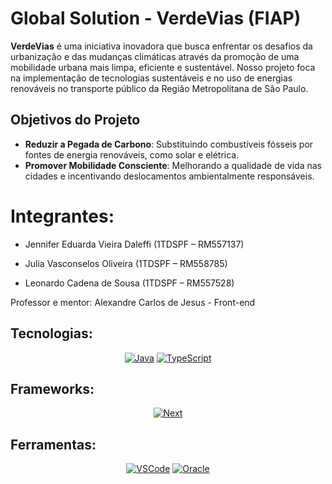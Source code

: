 # Global Solution - VerdeVias (FIAP)

**VerdeVias** é uma iniciativa inovadora que busca enfrentar os desafios da urbanização e das mudanças climáticas através da promoção de uma mobilidade urbana mais limpa, eficiente e sustentável. Nosso projeto foca na implementação de tecnologias sustentáveis e no uso de energias renováveis no transporte público da Região Metropolitana de São Paulo.

## Objetivos do Projeto  

- **Reduzir a Pegada de Carbono**: Substituindo combustíveis fósseis por fontes de energia renováveis, como solar e elétrica.  
- **Promover Mobilidade Consciente**: Melhorando a qualidade de vida nas cidades e incentivando deslocamentos ambientalmente responsáveis.  

# Integrantes: 

- Jennifer Eduarda Vieira Daleffi (1TDSPF – RM557137)

- Julia Vasconselos Oliveira (1TDSPF – RM558785)

- Leonardo Cadena de Sousa (1TDSPF – RM557528)

Professor e mentor: Alexandre Carlos de Jesus -  Front-end 

## Tecnologias:
<div align="center">

[![Java](https://img.icons8.com/?size=50&id=13679&format=png&color=000000)]()
[![TypeScript](https://img.icons8.com/?size=50&id=uJM6fQYqDaZK&format=png&color=000000)]()

</div>

## Frameworks:

<div align="center">

[![Next](https://img.icons8.com/?size=50&id=yUdJlcKanVbh&format=png&color=000000)]()

</div>

## Ferramentas:
<div align="center">

[![VSCode](https://img.icons8.com/?size=50&id=9OGIyU8hrxW5&format=png&color=000000)]()
[![Oracle](https://img.icons8.com/?size=50&id=39913&format=png&color=000000)]()

</div>